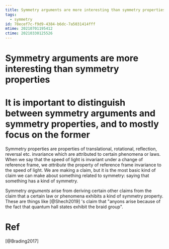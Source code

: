 ```yaml
---
title: Symmetry arguments are more interesting than symmetry properties
tags:
  - symmetry
id: 78ecef7c-f9d9-4384-b6dc-7a5031414fff
mtime: 20210701195412
ctime: 20210330125526
---
```


# Symmetry arguments are more interesting than symmetry properties

# It is important to distinguish between symmetry arguments and symmetry properties, and to mostly focus on the former

Symmetry properties are properties of translational, rotational, reflection, reversal etc. invariance which are attributed to certain phenomena or laws. When we say that the speed of light is invariant under a change of reference frame, we _attribute_ the property of reference frame invariance to the speed of light. We are making a claim, but it is the most basic kind of claim we can make about something related to symmetry: saying that something has a kind of symmetry.

Symmetry _arguments_ arise from deriving certain other claims from the claim that a certain law or phenomena exhibits a kind of symmetry property. These are things like [@Shech2019] 's claim that "anyons arise because of the fact that quantum hall states exhibit the braid group".

# Ref

[@Brading2017]
